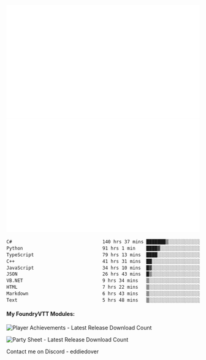
![](https://raw.githubusercontent.com/eddiedover/ghstats/master/generated/overview.svg)
![](https://raw.githubusercontent.com/eddiedover/ghstats/master/generated/languages.svg)

<!--START_SECTION:waka-->

```txt
C#                                 140 hrs 37 mins ███████▒░░░░░░░░░░░░░░░░░   29.03 %
Python                             91 hrs 1 min    ████▓░░░░░░░░░░░░░░░░░░░░   18.79 %
TypeScript                         79 hrs 13 mins  ████░░░░░░░░░░░░░░░░░░░░░   16.36 %
C++                                41 hrs 31 mins  ██░░░░░░░░░░░░░░░░░░░░░░░   08.57 %
JavaScript                         34 hrs 10 mins  █▓░░░░░░░░░░░░░░░░░░░░░░░   07.06 %
JSON                               26 hrs 43 mins  █▒░░░░░░░░░░░░░░░░░░░░░░░   05.52 %
VB.NET                             9 hrs 34 mins   ▒░░░░░░░░░░░░░░░░░░░░░░░░   01.98 %
HTML                               7 hrs 22 mins   ▒░░░░░░░░░░░░░░░░░░░░░░░░   01.52 %
Markdown                           6 hrs 43 mins   ▒░░░░░░░░░░░░░░░░░░░░░░░░   01.39 %
Text                               5 hrs 48 mins   ▒░░░░░░░░░░░░░░░░░░░░░░░░   01.20 %
```

<!--END_SECTION:waka-->

#### My FoundryVTT Modules:

  ![Player Achievements - Latest Release Download Count](https://img.shields.io/badge/dynamic/json?label=Player%20Achievements%20-%20Downloads@latest&query=assets%5B1%5D.download_count&url=https%3A%2F%2Fapi.github.com%2Frepos%2FEddieDover%2Ffvtt-player-achievements%2Freleases%2Flatest)

  ![Party Sheet - Latest Release Download Count](https://img.shields.io/badge/dynamic/json?label=Party%20Sheet%20-%20Downloads@latest&query=assets%5B1%5D.download_count&url=https%3A%2F%2Fapi.github.com%2Frepos%2FEddieDover%2Ffvtt-party-sheet%2Freleases%2Flatest)

<a rel="me" href="https://techhub.social/@EddieDover"></a>

Contact me on Discord - eddiedover
